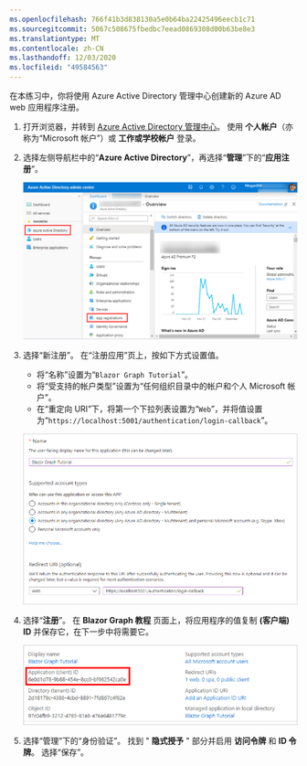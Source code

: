 ```yaml
---
ms.openlocfilehash: 766f41b3d838130a5e0b64ba22425496eecb1c71
ms.sourcegitcommit: 5067c508675fbedbc7eead0869308d00b63be8e3
ms.translationtype: MT
ms.contentlocale: zh-CN
ms.lasthandoff: 12/03/2020
ms.locfileid: "49584563"
---
```

<!-- markdownlint-disable MD002 MD041 -->

在本练习中，你将使用 Azure Active Directory 管理中心创建新的 Azure AD web 应用程序注册。

1. 打开浏览器，并转到 [Azure Active Directory 管理中心](https://aad.portal.azure.com)。 使用 **个人帐户**（亦称为“Microsoft 帐户”）或 **工作或学校帐户** 登录。

1. 选择左侧导航栏中的“**Azure Active Directory**”，再选择“**管理**”下的“**应用注册**”。

    ![应用注册的屏幕截图 ](./images/aad-portal-app-registrations.png)

1. 选择“新注册”。 在“注册应用”页上，按如下方式设置值。

    - 将“名称”设置为“`Blazor Graph Tutorial`”。
    - 将“受支持的帐户类型”设置为“任何组织目录中的帐户和个人 Microsoft 帐户”。
    - 在“重定向 URI”下，将第一个下拉列表设置为“`Web`”，并将值设置为“`https://localhost:5001/authentication/login-callback`”。

    !["注册应用程序" 页的屏幕截图](./images/aad-register-an-app.png)

1. 选择“**注册**”。 在 **Blazor Graph 教程** 页面上，将应用程序的值复制 **(客户端) ID** 并保存它，在下一步中将需要它。

    ![新应用注册的应用程序 ID 的屏幕截图](./images/aad-application-id.png)

1. 选择“管理”下的“身份验证”。 找到 " **隐式授予** " 部分并启用 **访问令牌** 和 **ID 令牌**。 选择“保存”。
